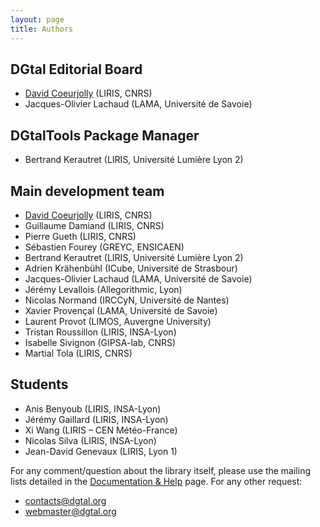 ```yaml
---
layout: page
title: Authors
---
```


## DGtal Editorial Board

* [David Coeurjolly](https://perso.liris.cnrs.fr/david.coeurjolly/) (LIRIS, CNRS)
* Jacques-Olivier Lachaud (LAMA, Université de Savoie)

## DGtalTools Package Manager

* Bertrand Kerautret (LIRIS, Université Lumière Lyon 2)

## Main development team

* [David Coeurjolly](https://perso.liris.cnrs.fr/david.coeurjolly/) (LIRIS, CNRS)
* Guillaume Damiand (LIRIS, CNRS)
* Pierre Gueth (LIRIS, CNRS)
* Sébastien Fourey (GREYC, ENSICAEN)
* Bertrand Kerautret (LIRIS, Université Lumière Lyon 2)
* Adrien Krähenbühl (ICube, Université de Strasbour)
* Jacques-Olivier Lachaud (LAMA, Université de Savoie)
* Jérémy Levallois (Allegorithmic, Lyon)
* Nicolas Normand (IRCCyN, Université de Nantes)
* Xavier Provençal (LAMA, Université de Savoie)
* Laurent Provot (LIMOS, Auvergne University)
* Tristan Roussillon (LIRIS, INSA-Lyon)
* Isabelle Sivignon (GIPSA-lab, CNRS)
* Martial Tola (LIRIS, CNRS)


## Students

* Anis Benyoub (LIRIS, INSA-Lyon)
* Jérémy Gaillard (LIRIS, INSA-Lyon)
* Xi Wang (LIRIS – CEN Météo-France)
* Nicolas Silva (LIRIS, INSA-Lyon)
* Jean-David Genevaux (LIRIS, Lyon 1)

For any comment/question about the library itself, please use the mailing lists detailed in the [Documentation & Help][1] page. For any other request:

* contacts@dgtal.org
* webmaster@dgtal.org

 [1]: http://dgtal.org/documentation-help/ "Documentation & Help"
